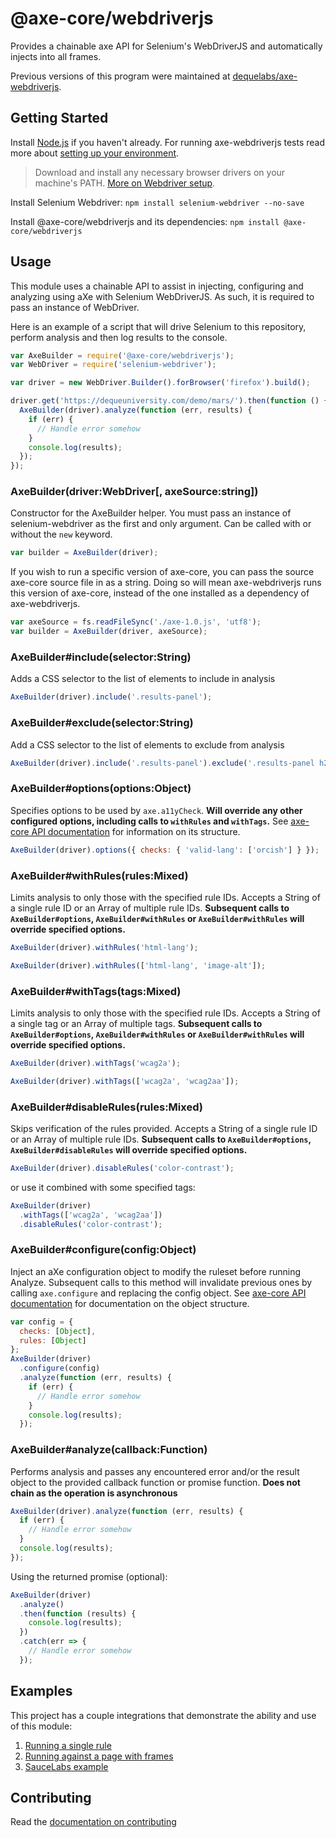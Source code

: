 # @axe-core/webdriverjs

Provides a chainable axe API for Selenium's WebDriverJS and automatically injects into all frames.

Previous versions of this program were maintained at [dequelabs/axe-webdriverjs](https://github.com/dequelabs/axe-webdriverjs).

## Getting Started

Install [Node.js](https://docs.npmjs.com/getting-started/installing-node) if you haven't already. For running axe-webdriverjs tests read more about [setting up your environment](CONTRIBUTING.md).

> Download and install any necessary browser drivers on your machine's PATH. [More on Webdriver setup](https://seleniumhq.github.io/docs/wd.html).

Install Selenium Webdriver: `npm install selenium-webdriver --no-save`

Install @axe-core/webdriverjs and its dependencies: `npm install @axe-core/webdriverjs`

## Usage

This module uses a chainable API to assist in injecting, configuring and analyzing using aXe with Selenium WebDriverJS. As such, it is required to pass an instance of WebDriver.

Here is an example of a script that will drive Selenium to this repository, perform analysis and then log results to the console.

```javascript
var AxeBuilder = require('@axe-core/webdriverjs');
var WebDriver = require('selenium-webdriver');

var driver = new WebDriver.Builder().forBrowser('firefox').build();

driver.get('https://dequeuniversity.com/demo/mars/').then(function () {
  AxeBuilder(driver).analyze(function (err, results) {
    if (err) {
      // Handle error somehow
    }
    console.log(results);
  });
});
```

### AxeBuilder(driver:WebDriver[, axeSource:string])

Constructor for the AxeBuilder helper. You must pass an instance of selenium-webdriver as the first and only argument. Can be called with or without the `new` keyword.

```javascript
var builder = AxeBuilder(driver);
```

If you wish to run a specific version of axe-core, you can pass the source axe-core source file in as a string. Doing so will mean axe-webdriverjs runs this version of axe-core, instead of the one installed as a dependency of axe-webdriverjs.

```javascript
var axeSource = fs.readFileSync('./axe-1.0.js', 'utf8');
var builder = AxeBuilder(driver, axeSource);
```

### AxeBuilder#include(selector:String)

Adds a CSS selector to the list of elements to include in analysis

```javascript
AxeBuilder(driver).include('.results-panel');
```

### AxeBuilder#exclude(selector:String)

Add a CSS selector to the list of elements to exclude from analysis

```javascript
AxeBuilder(driver).include('.results-panel').exclude('.results-panel h2');
```

### AxeBuilder#options(options:Object)

Specifies options to be used by `axe.a11yCheck`. **Will override any other configured options, including calls to `withRules` and `withTags`.** See [axe-core API documentation](https://github.com/dequelabs/axe-core/blob/master/doc/API.md) for information on its structure.

```javascript
AxeBuilder(driver).options({ checks: { 'valid-lang': ['orcish'] } });
```

### AxeBuilder#withRules(rules:Mixed)

Limits analysis to only those with the specified rule IDs. Accepts a String of a single rule ID or an Array of multiple rule IDs. **Subsequent calls to `AxeBuilder#options`, `AxeBuilder#withRules` or `AxeBuilder#withRules` will override specified options.**

```javascript
AxeBuilder(driver).withRules('html-lang');
```

```javascript
AxeBuilder(driver).withRules(['html-lang', 'image-alt']);
```

### AxeBuilder#withTags(tags:Mixed)

Limits analysis to only those with the specified rule IDs. Accepts a String of a single tag or an Array of multiple tags. **Subsequent calls to `AxeBuilder#options`, `AxeBuilder#withRules` or `AxeBuilder#withRules` will override specified options.**

```javascript
AxeBuilder(driver).withTags('wcag2a');
```

```javascript
AxeBuilder(driver).withTags(['wcag2a', 'wcag2aa']);
```

### AxeBuilder#disableRules(rules:Mixed)

Skips verification of the rules provided. Accepts a String of a single rule ID or an Array of multiple rule IDs. **Subsequent calls to `AxeBuilder#options`, `AxeBuilder#disableRules` will override specified options.**

```javascript
AxeBuilder(driver).disableRules('color-contrast');
```

or use it combined with some specified tags:

```javascript
AxeBuilder(driver)
  .withTags(['wcag2a', 'wcag2aa'])
  .disableRules('color-contrast');
```

### AxeBuilder#configure(config:Object)

Inject an aXe configuration object to modify the ruleset before running Analyze. Subsequent calls to this
method will invalidate previous ones by calling `axe.configure` and replacing the config object. See
[axe-core API documentation](https://github.com/dequelabs/axe-core/blob/master/doc/API.md#api-name-axeconfigure)
for documentation on the object structure.

```javascript
var config = {
  checks: [Object],
  rules: [Object]
};
AxeBuilder(driver)
  .configure(config)
  .analyze(function (err, results) {
    if (err) {
      // Handle error somehow
    }
    console.log(results);
  });
```

### AxeBuilder#analyze(callback:Function)

Performs analysis and passes any encountered error and/or the result object to the provided callback function or promise function. **Does not chain as the operation is asynchronous**

```javascript
AxeBuilder(driver).analyze(function (err, results) {
  if (err) {
    // Handle error somehow
  }
  console.log(results);
});
```

Using the returned promise (optional):

```javascript
AxeBuilder(driver)
  .analyze()
  .then(function (results) {
    console.log(results);
  })
  .catch(err => {
    // Handle error somehow
  });
```

## Examples

This project has a couple integrations that demonstrate the ability and use of this module:

1. [Running a single rule](test/integration/doc-lang.js)
1. [Running against a page with frames](test/integration/frames.js)
1. [SauceLabs example](test/sauce/sauce.js)

## Contributing

Read the [documentation on contributing](CONTRIBUTING.md)
